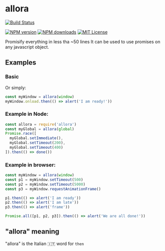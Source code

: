 # allora

[![Build Status][travis-image]][travis-url]

[![NPM version][npm-version-image]][npm-url]
[![NPM downloads][npm-downloads-image]][npm-url]
[![MIT License][license-image]][license-url]

Promisify everything in less tha ~50 lines
It can be used to use promises on any javascript object.

## Examples

### Basic
Or simply:
```js
const myWindow = allora(window)
myWindow.onload.then(() => alert('I am ready!'))
```

### Example in Node:
```js
const allora = require('allora')
const myGlobal = allora(global)
Promise.race([
  myGlobal.setImmediate(),
  myGlobal.setTimeout(200),
  myGlobal.setTimeout(400)
]).then(() => done())

```

### Example in browser:
```js
const myWindow = allora(window)
const p1 = myWindow.setTimeout(500)
const p2 = myWindow.setTimeout(5000)
const p3 = myWindow.requestAnimationFrame()

p1.then(() => alert('I am ready'))
p2.then(() => alert('I am late'))
p3.then(() => alert('frame'))

Promise.all([p1, p2, p3]).then(() => alert('We are all done!'))
```

## "allora" meaning

"allora" is the Italian :it: word for `then`



[travis-image]:https://img.shields.io/travis/GianlucaGuarini/allora.svg?style=flat-square
[travis-url]:https://travis-ci.org/GianlucaGuarini/allora

[license-image]:http://img.shields.io/badge/license-MIT-000000.svg?style=flat-square
[license-url]:LICENSE.txt

[npm-version-image]:http://img.shields.io/npm/v/allora.svg?style=flat-square
[npm-downloads-image]:http://img.shields.io/npm/dm/allora.svg?style=flat-square
[npm-url]:https://npmjs.org/package/allora

